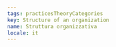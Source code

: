 ```yaml
---
tags: practicesTheoryCategories
key: Structure of an organization
name: Struttura organizzativa
locale: it
---
```

